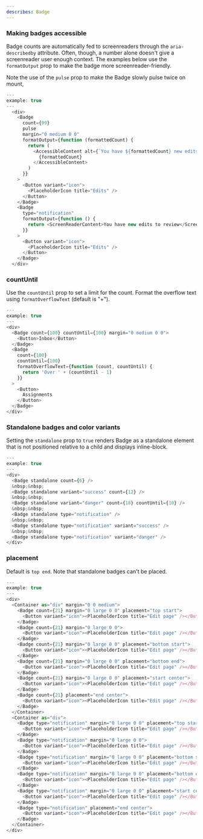 ```yaml
---
describes: Badge
---
```


### Making badges accessible
Badge counts are automatically fed to screenreaders through the `aria-describedby`
attribute. Often, though, a number alone doesn't give a screenreader user enough context.
The examples below use the `formatOutput` prop to make the badge more screenreader-friendly.

Note the use of the `pulse` prop to make the Badge slowly pulse twice on mount,

```js
---
example: true
---
  <div>
    <Badge
      count={99}
      pulse
      margin="0 medium 0 0"
      formatOutput={function (formattedCount) {
        return (
          <AccessibleContent alt={`You have ${formattedCount} new edits to review`}>
            {formattedCount}
          </AccessibleContent>
        )
      }}
    >
      <Button variant="icon">
        <PlaceholderIcon title="Edits" />
      </Button>
    </Badge>
    <Badge
      type="notification"
      formatOutput={function () {
        return <ScreenReaderContent>You have new edits to review</ScreenReaderContent>
      }}
    >
      <Button variant="icon">
        <PlaceholderIcon title="Edits" />
      </Button>
    </Badge>
  </div>
```

### countUntil

Use the `countUntil` prop to set a limit for the count. Format the overflow
text using `formatOverflowText` (default is "+").

```js
---
example: true
---
<div>
  <Badge count={100} countUntil={100} margin="0 medium 0 0">
    <Button>Inbox</Button>
  </Badge>
  <Badge
    count={100}
    countUntil={100}
    formatOverflowText={function (count, countUntil) {
      return 'Over ' + (countUntil - 1)
    }}
  >
    <Button>
      Assignments
    </Button>
  </Badge>
</div>
```

### Standalone badges and color variants

Setting the `standalone` prop to `true` renders Badge as a standalone
element that is not positioned relative to a child and displays inline-block.

```js
---
example: true
---
<div>
  <Badge standalone count={6} />
  &nbsp;&nbsp;
  <Badge standalone variant="success" count={12} />
  &nbsp;&nbsp;
  <Badge standalone variant="danger" count={18} countUntil={10} />
  &nbsp;&nbsp;
  <Badge standalone type="notification" />
  &nbsp;&nbsp;
  <Badge standalone type="notification" variant="success" />
  &nbsp;&nbsp;
  <Badge standalone type="notification" variant="danger" />
</div>
```

### placement

Default is `top end`. Note that standalone badges can't be placed.

```js
---
example: true
---
<div>
  <Container as="div" margin="0 0 medium">
    <Badge count={21} margin="0 large 0 0" placement="top start">
      <Button variant="icon"><PlaceholderIcon title="Edit page" /></Button>
    </Badge>
    <Badge count={21} margin="0 large 0 0">
      <Button variant="icon"><PlaceholderIcon title="Edit page" /></Button>
    </Badge>
    <Badge count={21} margin="0 large 0 0" placement="bottom start">
      <Button variant="icon"><PlaceholderIcon title="Edit page" /></Button>
    </Badge>
    <Badge count={21} margin="0 large 0 0" placement="bottom end">
      <Button variant="icon"><PlaceholderIcon title="Edit page" /></Button>
    </Badge>
    <Badge count={21} margin="0 large 0 0" placement="start center">
      <Button variant="icon"><PlaceholderIcon title="Edit page" /></Button>
    </Badge>
    <Badge count={21} placement="end center">
      <Button variant="icon"><PlaceholderIcon title="Edit page" /></Button>
    </Badge>
  </Container>
  <Container as="div">
    <Badge type="notification" margin="0 large 0 0" placement="top start">
      <Button variant="icon"><PlaceholderIcon title="Edit page" /></Button>
    </Badge>
    <Badge type="notification" margin="0 large 0 0">
      <Button variant="icon"><PlaceholderIcon title="Edit page" /></Button>
    </Badge>
    <Badge type="notification" margin="0 large 0 0" placement="bottom start">
      <Button variant="icon"><PlaceholderIcon title="Edit page" /></Button>
    </Badge>
    <Badge type="notification" margin="0 large 0 0" placement="bottom end">
      <Button variant="icon"><PlaceholderIcon title="Edit page" /></Button>
    </Badge>
    <Badge type="notification" margin="0 large 0 0" placement="start center">
      <Button variant="icon"><PlaceholderIcon title="Edit page" /></Button>
    </Badge>
    <Badge type="notification" placement="end center">
      <Button variant="icon"><PlaceholderIcon title="Edit page" /></Button>
    </Badge>
  </Container>
</div>
```
